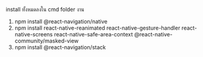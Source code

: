 install ทั้งหมดลงใน cmd folder งาน
1. npm install @react-navigation/native
2. npm install react-native-reanimated react-native-gesture-handler react-native-screens react-native-safe-area-context @react-native-community/masked-view
3. npm install @react-navigation/stack
